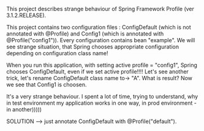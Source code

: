 This project describes strange behaviour of Spring Framework Profile (ver 3.1.2.RELEASE).

This project contains two configuration files : ConfigDefault (which is not annotated with @Profile) and
Config1 (which is annotated with @Profile("config1")). Every configuration contains bean "example". We will
see strange situation, that Spring chooses appropriate configuration depending on configuration class name!   

When you run this application, with setting active profile = "config1", Spring chooses ConfigDefault, even if we
set active profile!!!! Let's see another trick, let's rename ConfigDefault class name to-> "A". What is result? 
Now we see that Config1 is choosen.

It's a very strange behaviour. I spent a lot of time, trying to understand, why in test environment my application
works in one way, in prod environment - in another)))))

SOLUTION --> just annotate ConfigDefault with @Profile("default").   
